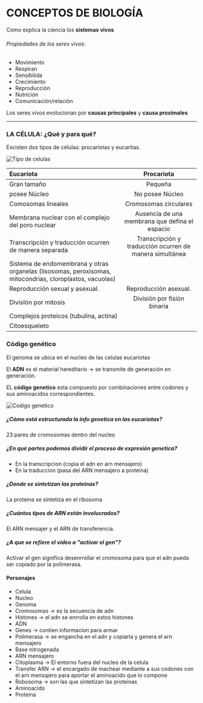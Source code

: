 # CONCEPTOS DE BIOLOGÍA

Como explica la ciencia los **sistemas vivos**

###### Propiedades de los seres vivos:
- Movimiento
- Respiran
- Sensibilida
- Crecimiento
- Reproducción
- Nutrición
- Comunicación/relación

Los seres vivos evolucionan por **causas principales** y **causa proximales**

---------------------------

### LA CÉLULA: ¿Qué y para qué?


Excisten dos tipos de células: procariotas y eucaritas.

![Tipo de celulas](https://github.com/wisaku/Bioinformatica-UNQ/blob/master/TP2_ElJuegoDeLaVida/extra/tipo_de_celulas.jpg)

| Eucariota  | Procariota  |
| :------------ |:---------------:|
| Gran tamaño                                           |       Pequeña         |
| posee Núcleo                                          |       No posee Núcleo |
| Comosomas lineales                                    | Cromosomas circulares  |
| Membrana nuclear con el complejo del poro nuclear     | Ausencia de una membrana que defina el espacio  |
|Transcripción y traducción ocurren de manera separada  |Transcripción y traducción ocurren de manera simultánea|
|Sistema de endomembrana y otras organelas (lisosomas, peroxisomas, mitocondrias, cloroplastos, vacuolas)||
|Reproducción sexual y asexual.                         |Reproducción asexual.      |
|DivisIón por mitosis|División por fisión binaria|
|Complejos proteicos (tubulina, actina)||
|Citoesqueleto|                     |

### Código genético

El genoma se ubica en el nucleo de las celulas eucariotas

El **ADN** es el material hereditario → se transmite de generación en generación.

EL **código genetico** esta compuesto por combinaciones entre codones y sus aminoacidos correspondientes.

![Codigo genetico](https://github.com/wisaku/Bioinformatica-UNQ/blob/master/TP2_ElJuegoDeLaVida/extra/codigo_genetico.jpg)

##### ¿Cómo está estructurada la info genetica en las eucariotas?
23 pares de cromosomas dentro del nucleo

##### ¿En qué partes podemos dividir el proceso de expresión genetica?
- En la transcripcion (copia el adn en arn mensajero)
- En la traduccion (pasa del ARN mensajero a proteina)

#####  ¿Donde se sintetizan las proteinas?
La proteina se sintetiza en el ribosoma

##### ¿Cuántos tipos de ARN están involucrados?

El ARN mensajer y el ARN de transferencia.

##### ¿A que se refiere el video a "activar el gen"?
Activar el gen significa desenrrollar el cromosoma para que el adn pueda ser copiado por la polimerasa.

#### Personajes
- Celula
- Nucleo
- Genoma
- Cromosomas -> es la secuencia de adn
- Histones -> el adn se enrrolla en estos histones
- ADN 
- Genes -> contien informacion para armar
- Polimerasa -> se engancha en el adn y copiarla y genera el arn mensajero
- Base nitrogenada
- ARN mensajero
- Citoplasma -> El entorno fuera del nucleo de la celula
- Transfer ARN -> el encargado de machear mediante a sus codones con el arn mensajero para aportar el aminoacido que lo compone
- Robosoma -> son las que sintetizan las proteinas
- Aminoacido
- Proteina











